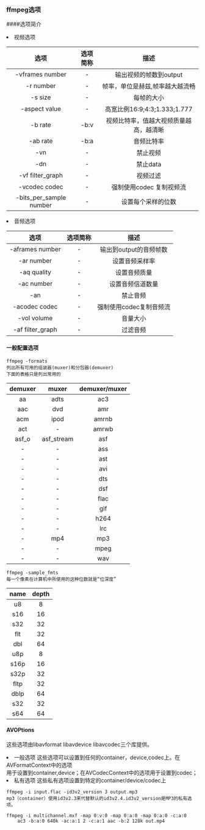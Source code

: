 ### ffmpeg选项
####选项简介
<li>视频选项

|选项|选项简称|描述|
|:---:|:---:|:---:|
|-vframes number|-|输出视频的帧数到output|
|-r number |-|帧率，单位是赫兹,帧率越大越流畅|
|-s size|-|每帧的大小|
|-aspect value|-|高宽比例16:9;4:3;1.333;1.777|
|-b rate|-b:v|视频比特率，值越大视频质量越高，越清晰|
|-ab rate|-b:a|音频比特率|
|-vn |-|禁止视频|
|-dn|-|禁止data|
|-vf filter_graph|-|视频过滤|
|-vcodec codec|-|强制使用codec 复制视频流|
|-bits_per_sample number|-|设置每个采样的位数|
<li> 音频选项

|选项|选项简称|描述|
|:---:|:---:|:---:|
|-aframes number|-|输出到output的音频帧数|
|-ar number|-|设置音频采样率|
|-aq quality|-|设置音频质量|
|-ac number|-|设置音频信道数量|
|-an|-|禁止音频|
|-acodec codec|-|强制使用codec复制音频流|
|-vol volume|-|音量大小|
|-af filter_graph|-|过滤音频|






#### 一般配置选项
```text
ffmpeg -formats
列出所有可用的组装器(muxer)和分包器(demuxer)
下面的表格只是列出常用的
```
|demuxer|muxer|demuxer/muxer|
|:---:|:---:|:---:|
|aa|adts|ac3|
|aac|dvd|amr|
|acm|ipod|amrnb|
|act|-|amrwb|
|asf_o|asf_stream|asf|
|-|-|ass|
|-|-|ast|
|-|-|avi|
|-|-|dts|
|-|-|dsf|
|-|-|flac|
|-|-|gif|
|-|-|h264|
|-|-|lrc|
|-|mp4|mp3|
|-|-|mpeg|
|-|-|wav|

```text
ffmpeg -sample_fmts
每一个像素在计算机中所使用的这种位数就是“位深度”

```
|name|depth|
|:---:|:---:|
|u8|8|
|s16|16|
|s32|32|
|flt|32|
|dbl|64|
|u8p|8|
|s16p|16|
|s32p|32|
fltp|32|
dblp|64|
|s32|32|
s64|64|
#### AVOPtions
这些选项由libavformat libavdevice libavcodec三个库提供。
<li>一般选项
这些选项可以设置到任何的container，device,codec上。在AVFormatContext中的选项<br>
用于设置到container,device；在AVCodecContext中的选项用于设置到codec；
<li>私有选项
这些私有选项设置到特定的container/device/codec上

```text
ffmpeg -i input.flac -id3v2_version 3 output.mp3
mp3（container）使用id3v2.3来代替默认的id3v2.4.id3v2_version是MP3的私有选项。
```
```text
ffmpeg -i multichannel.mxf -map 0:v:0 -map 0:a:0 -map 0:a:0 -c:a:0 
    ac3 -b:a:0 640k -ac:a:1 2 -c:a:1 aac -b:2 128k out.mp4

```